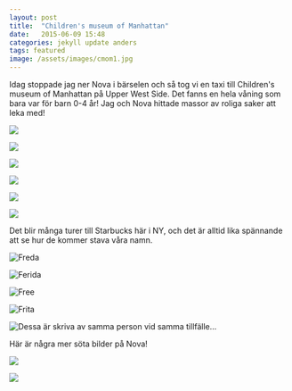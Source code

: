 ```yaml
---
layout: post
title:  "Children's museum of Manhattan"
date:   2015-06-09 15:48
categories: jekyll update anders
tags: featured
image: /assets/images/cmom1.jpg
---
```

Idag stoppade jag ner Nova i bärselen och så tog vi en taxi till Children's museum of Manhattan på Upper West Side. Det fanns en hela våning som bara var för barn 0-4 år! Jag och Nova hittade massor av roliga saker att leka med!

![](/assets/images/cmom2.jpg)

![](/assets/images/cmom3.jpg)

![](/assets/images/cmom4.jpg)

![](/assets/images/cmom5.jpg)

![](/assets/images/cmom6.jpg)

![](/assets/images/cmom7.jpg)


Det blir många turer till Starbucks här i NY, och det är alltid lika spännande att se hur de kommer stava våra namn. 


![Freda](/assets/images/freda.jpg)

![Ferida](/assets/images/ferida.jpg)

![Free](/assets/images/free.jpg)

![Frita](/assets/images/frita.jpg)


![Dessa är skriva av samma person vid samma tillfälle...](/assets/images/andres.jpg)

Här är några mer söta bilder på Nova!

![](/assets/images/gåvagn.jpg)

![](/assets/images/sertand.jpg)

